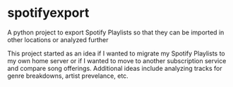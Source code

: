 # spotifyexport
A python project to export Spotify Playlists so that they can be imported in other locations or analyzed further

This project started as an idea if I wanted to migrate my Spotify Playlists to my own home server or if I wanted to move to another subscription service and compare song offerings.  Additional ideas include analyzing tracks for genre breakdowns, artist prevelance, etc.
